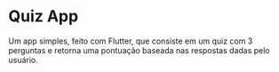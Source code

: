 # Quiz App

Um app simples, feito com Flutter, que consiste em um quiz com 3 perguntas
e retorna uma pontuação baseada nas respostas dadas pelo usuário.
